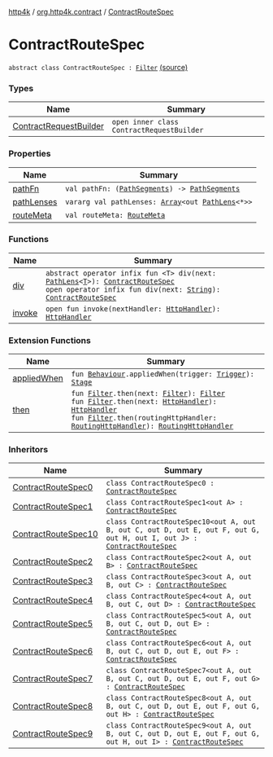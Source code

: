 [http4k](../../index.md) / [org.http4k.contract](../index.md) / [ContractRouteSpec](./index.md)

# ContractRouteSpec

`abstract class ContractRouteSpec : `[`Filter`](../../org.http4k.core/-filter/index.md) [(source)](https://github.com/http4k/http4k/blob/master/http4k-contract/src/main/kotlin/org/http4k/contract/routeSpec.kt#L8)

### Types

| Name | Summary |
|---|---|
| [ContractRequestBuilder](-contract-request-builder/index.md) | `open inner class ContractRequestBuilder` |

### Properties

| Name | Summary |
|---|---|
| [pathFn](path-fn.md) | `val pathFn: (`[`PathSegments`](../-path-segments/index.md)`) -> `[`PathSegments`](../-path-segments/index.md) |
| [pathLenses](path-lenses.md) | `vararg val pathLenses: `[`Array`](https://kotlinlang.org/api/latest/jvm/stdlib/kotlin/-array/index.html)`<out `[`PathLens`](../../org.http4k.lens/-path-lens/index.md)`<*>>` |
| [routeMeta](route-meta.md) | `val routeMeta: `[`RouteMeta`](../-route-meta/index.md) |

### Functions

| Name | Summary |
|---|---|
| [div](div.md) | `abstract operator infix fun <T> div(next: `[`PathLens`](../../org.http4k.lens/-path-lens/index.md)`<`[`T`](div.md#T)`>): `[`ContractRouteSpec`](./index.md)<br>`open operator infix fun div(next: `[`String`](https://kotlinlang.org/api/latest/jvm/stdlib/kotlin/-string/index.html)`): `[`ContractRouteSpec`](./index.md) |
| [invoke](invoke.md) | `open fun invoke(nextHandler: `[`HttpHandler`](../../org.http4k.core/-http-handler.md)`): `[`HttpHandler`](../../org.http4k.core/-http-handler.md) |

### Extension Functions

| Name | Summary |
|---|---|
| [appliedWhen](../../org.http4k.chaos/applied-when.md) | `fun `[`Behaviour`](../../org.http4k.chaos/-behaviour.md)`.appliedWhen(trigger: `[`Trigger`](../../org.http4k.chaos/-trigger.md)`): `[`Stage`](../../org.http4k.chaos/-stage.md) |
| [then](../../org.http4k.core/then.md) | `fun `[`Filter`](../../org.http4k.core/-filter/index.md)`.then(next: `[`Filter`](../../org.http4k.core/-filter/index.md)`): `[`Filter`](../../org.http4k.core/-filter/index.md)<br>`fun `[`Filter`](../../org.http4k.core/-filter/index.md)`.then(next: `[`HttpHandler`](../../org.http4k.core/-http-handler.md)`): `[`HttpHandler`](../../org.http4k.core/-http-handler.md)<br>`fun `[`Filter`](../../org.http4k.core/-filter/index.md)`.then(routingHttpHandler: `[`RoutingHttpHandler`](../../org.http4k.routing/-routing-http-handler/index.md)`): `[`RoutingHttpHandler`](../../org.http4k.routing/-routing-http-handler/index.md) |

### Inheritors

| Name | Summary |
|---|---|
| [ContractRouteSpec0](../-contract-route-spec0/index.md) | `class ContractRouteSpec0 : `[`ContractRouteSpec`](./index.md) |
| [ContractRouteSpec1](../-contract-route-spec1/index.md) | `class ContractRouteSpec1<out A> : `[`ContractRouteSpec`](./index.md) |
| [ContractRouteSpec10](../-contract-route-spec10/index.md) | `class ContractRouteSpec10<out A, out B, out C, out D, out E, out F, out G, out H, out I, out J> : `[`ContractRouteSpec`](./index.md) |
| [ContractRouteSpec2](../-contract-route-spec2/index.md) | `class ContractRouteSpec2<out A, out B> : `[`ContractRouteSpec`](./index.md) |
| [ContractRouteSpec3](../-contract-route-spec3/index.md) | `class ContractRouteSpec3<out A, out B, out C> : `[`ContractRouteSpec`](./index.md) |
| [ContractRouteSpec4](../-contract-route-spec4/index.md) | `class ContractRouteSpec4<out A, out B, out C, out D> : `[`ContractRouteSpec`](./index.md) |
| [ContractRouteSpec5](../-contract-route-spec5/index.md) | `class ContractRouteSpec5<out A, out B, out C, out D, out E> : `[`ContractRouteSpec`](./index.md) |
| [ContractRouteSpec6](../-contract-route-spec6/index.md) | `class ContractRouteSpec6<out A, out B, out C, out D, out E, out F> : `[`ContractRouteSpec`](./index.md) |
| [ContractRouteSpec7](../-contract-route-spec7/index.md) | `class ContractRouteSpec7<out A, out B, out C, out D, out E, out F, out G> : `[`ContractRouteSpec`](./index.md) |
| [ContractRouteSpec8](../-contract-route-spec8/index.md) | `class ContractRouteSpec8<out A, out B, out C, out D, out E, out F, out G, out H> : `[`ContractRouteSpec`](./index.md) |
| [ContractRouteSpec9](../-contract-route-spec9/index.md) | `class ContractRouteSpec9<out A, out B, out C, out D, out E, out F, out G, out H, out I> : `[`ContractRouteSpec`](./index.md) |
